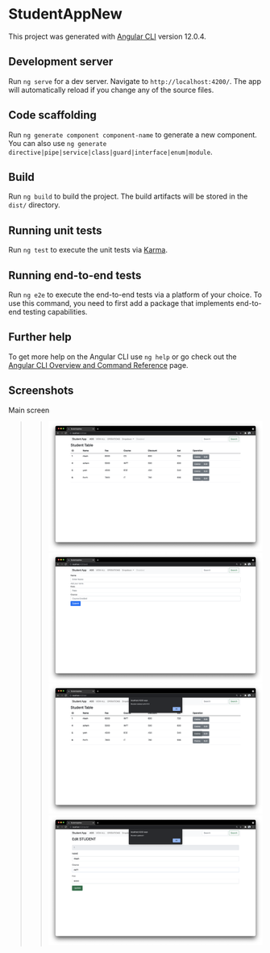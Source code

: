# StudentAppNew

This project was generated with [Angular CLI](https://github.com/angular/angular-cli) version 12.0.4.

## Development server

Run `ng serve` for a dev server. Navigate to `http://localhost:4200/`. The app will automatically reload if you change any of the source files.

## Code scaffolding

Run `ng generate component component-name` to generate a new component. You can also use `ng generate directive|pipe|service|class|guard|interface|enum|module`.

## Build

Run `ng build` to build the project. The build artifacts will be stored in the `dist/` directory.

## Running unit tests

Run `ng test` to execute the unit tests via [Karma](https://karma-runner.github.io).

## Running end-to-end tests

Run `ng e2e` to execute the end-to-end tests via a platform of your choice. To use this command, you need to first add a package that implements end-to-end testing capabilities.

## Further help

To get more help on the Angular CLI use `ng help` or go check out the [Angular CLI Overview and Command Reference](https://angular.io/cli) page.

## Screenshots
Main screen
>> ![All](https://github.com/sohamsalkar/Student-Course-Angular-FrontEnd/blob/master/Screenshots/viewall.png) <br>
>> ![Add](https://github.com/sohamsalkar/Student-Course-Angular-FrontEnd/blob/master/Screenshots/add.png) <br>
>> ![Delete](https://github.com/sohamsalkar/Student-Course-Angular-FrontEnd/blob/master/Screenshots/deleted.png) <br>
>> ![Edit](https://github.com/sohamsalkar/Student-Course-Angular-FrontEnd/blob/master/Screenshots/edit.png) <br>
>> 
